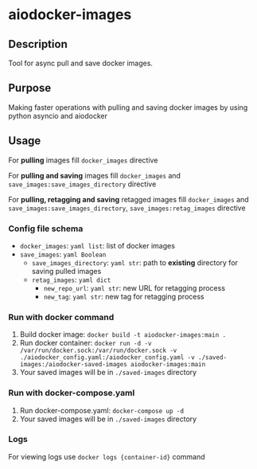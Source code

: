 # aiodocker-images

## Description

Tool for async pull and save docker images.

## Purpose

Making faster operations with pulling and saving docker images by using python asyncio and aiodocker

## Usage

For **pulling** images fill `docker_images` directive

For **pulling and saving** images fill `docker_images` and `save_images:save_images_directory` directive

For **pulling, retagging and saving** retagged images fill `docker_images` and `save_images:save_images_directory`, `save_images:retag_images` directive


### Config file schema

- `docker_images`: `yaml list`: list of docker images
- `save_images`: `yaml Boolean`
    - `save_images_directory`: `yaml str`: path to **existing** directory for saving pulled images
    - `retag_images`: `yaml dict`
        - `new_repo_url`: `yaml str`: new URL for retagging process
        - `new_tag`: `yaml str`: new tag for retagging process

### Run with docker command

1) Build docker image: `docker build -t aiodocker-images:main .`
2) Run docker container: `docker run -d -v /var/run/docker.sock:/var/run/docker.sock -v ./aiodocker_config.yaml:/aiodocker_config.yaml -v ./saved-images:/aiodocker-saved-images aiodocker-images:main`
3) Your saved images will be in `./saved-images` directory

### Run with docker-compose.yaml

1) Run docker-compose.yaml: `docker-compose up -d`
2) Your saved images will be in `./saved-images` directory

### Logs

For viewing logs use `docker logs {container-id}` command